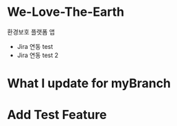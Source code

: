 # We-Love-The-Earth
환경보호 플랫폼 앱

- Jira 연동 test
- Jira 연동 test 2

# What I update for myBranch

# Add Test Feature